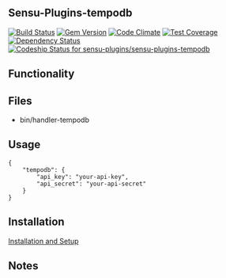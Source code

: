 ## Sensu-Plugins-tempodb

[ ![Build Status](https://travis-ci.org/sensu-plugins/sensu-plugins-tempodb.svg?branch=master)](https://travis-ci.org/sensu-plugins/sensu-plugins-tempodb)
[![Gem Version](https://badge.fury.io/rb/sensu-plugins-tempodb.svg)](http://badge.fury.io/rb/sensu-plugins-tempodb)
[![Code Climate](https://codeclimate.com/github/sensu-plugins/sensu-plugins-tempodb/badges/gpa.svg)](https://codeclimate.com/github/sensu-plugins/sensu-plugins-tempodb)
[![Test Coverage](https://codeclimate.com/github/sensu-plugins/sensu-plugins-tempodb/badges/coverage.svg)](https://codeclimate.com/github/sensu-plugins/sensu-plugins-tempodb)
[![Dependency Status](https://gemnasium.com/sensu-plugins/sensu-plugins-tempodb.svg)](https://gemnasium.com/sensu-plugins/sensu-plugins-tempodb)
[ ![Codeship Status for sensu-plugins/sensu-plugins-tempodb](https://codeship.com/projects/11fb1c90-edb2-0132-8223-1efd3f886df2/status?branch=master)](https://codeship.com/projects/84068)

## Functionality

## Files
 * bin/handler-tempodb

## Usage

```
{
    "tempodb": {
        "api_key": "your-api-key",
        "api_secret": "your-api-secret"
    }
}
```
## Installation

[Installation and Setup](https://github.com/sensu-plugins/documentation/blob/master/user_docs/installation_instructions.md)

## Notes
